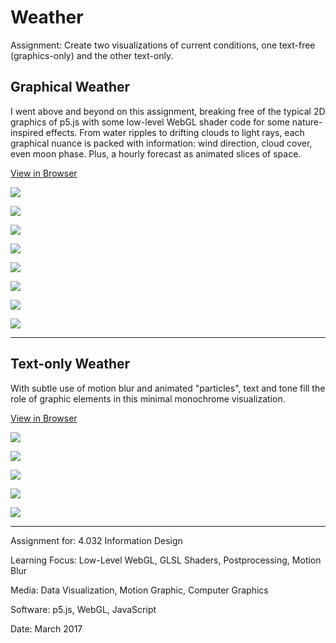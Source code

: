 # Weather

Assignment: Create two visualizations of current conditions, one text-free (graphics-only) and the other text-only.

## Graphical Weather

I went above and beyond on this assignment, breaking free of the typical 2D graphics of p5.js with some low-level WebGL shader code for some nature-inspired effects. From water ripples to drifting clouds to light rays, each graphical nuance is packed with information: wind direction, cloud cover, even moon phase. Plus, a hourly forecast as animated slices of space.

[View in Browser](https://willy-vvu.github.io/Weather/Graphics/)

![](Graphics1.gif)

![](Graphics2.png)

![](Graphics3.gif)

![](Graphics4.png)

![](Graphics5.png)

![](Graphics6.png)

![](Graphics7.png)

![](Graphics8.png)

---

## Text-only Weather

With subtle use of motion blur and animated "particles", text and tone fill the role of graphic elements in this minimal monochrome visualization.

[View in Browser](https://willy-vvu.github.io/Weather/Text/)

![](Text1.gif)

![](Text2.png)

![](Text3.png)

![](Text4.png)

![](Text5.png)

---

Assignment for: 4.032 Information Design

Learning Focus: Low-Level WebGL, GLSL Shaders, Postprocessing, Motion Blur

Media: Data Visualization, Motion Graphic, Computer Graphics

Software: p5.js, WebGL, JavaScript

Date: March 2017
